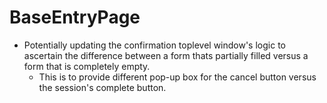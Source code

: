 # BaseEntryPage
- Potentially updating the confirmation toplevel window's logic to ascertain the difference between a form thats partially filled 
versus a form that is completely empty. 
    - This is to provide different pop-up box for the cancel button versus the session's complete button.
